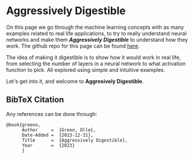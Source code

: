 # Aggressively Digestible

On this page we go through the machine learning concepts with as many examples related to real life applications, to try to really understand neural networks and make them ***Aggressively Digestible*** to understand how they work. The github repo for this page can be found [here](https://github.com/ollegreen/book).

The idea of making it digestible is to show how it would work in real life, from selecting the number of layers in a neural network to what activation function to pick. All explored using simple and intuitive examples.

Let's get into it, and welcome to **Aggresively Digestible**.

## BibTeX Citation
Any references can be done through:

```
@book{greeno,
      Author     =  {Green, Olle},
      Date-Added =  {2023-12-31},
      Title      =  {Aggressively Digestible},
      Year       =  {2023}
      }
```
